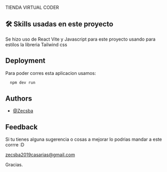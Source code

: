 TIENDA VIRTUAL CODER
## 🛠 Skills usadas en este proyecto

Se hizo uso de React Vite y Javascript para este proyecto usando para estilos 
la libreria Tailwind css



## Deployment

Para poder corres esta aplicacion usamos: 

```bash
  npm dev run
```


## Authors

- [@Zecsba](https://github.com/Zecsba)


## Feedback

Si tu tienes alguna sugerencia o cosas a mejorar lo podrias mandar a este corrre :D

zecsba2019casarias@gmail.com

Gracias.
